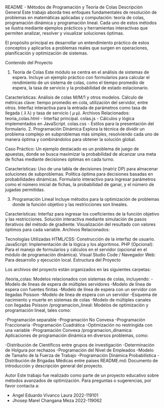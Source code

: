 README - Métodos de Programación y Teoría de Colas
Descripción General
Este trabajo aborda tres enfoques fundamentales de resolución de problemas en matemáticas aplicadas y computación: teoría de colas, programación dinámica y programación lineal. Cada uno de estos métodos se ilustra mediante ejemplos prácticos y herramientas interactivas que permiten analizar, resolver y visualizar soluciones óptimas.

El propósito principal es desarrollar un entendimiento práctico de estos conceptos y aplicarlos a problemas reales que surgen en operaciones, planificación y optimización de sistemas.

Contenido del Proyecto
1. Teoría de Colas
Este módulo se centra en el análisis de sistemas de espera. Incluye un ejemplo práctico con formularios para calcular el rendimiento de un sistema de colas, como el tiempo promedio de espera, la tasa de servicio y la probabilidad de estado estacionario.

Características:
Análisis de colas M/M/1 y otros modelos.
Cálculo de métricas clave: tiempo promedio en cola, utilización del servidor, entre otros.
Interfaz interactiva para la entrada de parámetros como tasa de llegada (
𝜆
λ) y tasa de servicio (
𝜇
μ).
Archivos Relacionados:
teoria_colas.html - Interfaz principal.
colas.js - Cálculos y lógica implementados en JavaScript.
colas.css - Estilos para la presentación del formulario.
2. Programación Dinámica
Explora la técnica de dividir un problema complejo en subproblemas más simples, resolviendo cada uno de manera óptima y combinándolos para obtener la solución global.

Caso Práctico:
Un ejemplo destacado es un problema de juego de apuestas, donde se busca maximizar la probabilidad de alcanzar una meta de fichas mediante decisiones óptimas en cada turno.

Características:
Uso de una tabla de decisiones (matriz DP) para almacenar soluciones de subproblemas.
Política óptima para decisiones basadas en probabilidades dinámicas.
Formulario interactivo para ingresar parámetros como el número inicial de fichas, la probabilidad de ganar, y el número de jugadas permitidas.

3. Programación Lineal
Incluye métodos para la optimización de problemas donde la función objetivo y las restricciones son lineales.

Características:
Interfaz para ingresar los coeficientes de la función objetivo y las restricciones.
Solución interactiva mediante simulación de pasos iterativos del método de gradiente.
Visualización del resultado con valores óptimos para cada variable.
Archivos Relacionados:


Tecnologías Utilizadas
HTML/CSS: Construcción de la interfaz de usuario.
JavaScript: Implementación de la lógica y los algoritmos.
PHP (Opcional): Para el manejo de formularios y cálculos en el servidor (opcional en el módulo de programación dinámica).
Visual Studio Code / Navegador Web: Para desarrollo y ejecución local.
Estructura del Proyecto

Los archivos del proyecto están organizados en las siguientes carpetas:

/teoria_colas: Modelos relacionados con sistemas de colas, incluyendo:
  -Modelo de líneas de espera de múltiples servidores
  -Modelo de línea de espera con fuentes finitas
  -Modelo de línea de espera con un servidor con llegadas Poisson
  -Modelo de línea de espera con un servidor
  -Esquema de nacimiento y muerte en sistemas de colas
  -Modelo de múltiples canales con llegadas Poisson
/programacion_lineal: Modelos de optimización y programación lineal, tales como:

  -Programación separable
  -Programación No Convexa
  -Programación Fraccionaria
  -Programación Cuadrática
  -Optimización no restringida con una variable
  -Programación Convexa
/programacion_dinamica: Aplicaciones de programación dinámica en diversos problemas, como:

  -Distribución de Científicos entre grupos de investigación
  -Determinación de Holgura por rechazos
  -Programación del Nivel de Empleados
  -Modelo de Tamaño de la Fuerza de Trabajo
  -Programación Dinámica Probabilística
  -Distribución de Brigadas Médicas entre países
README.md: Documento de introducción y descripción general del proyecto.

Autor
Este trabajo fue realizado como parte de un proyecto educativo sobre métodos avanzados de optimización. Para preguntas o sugerencias, por favor contacta a:
  - Angel Eduardo Vivanco Laura 2022-119101
  - Jhosep Marel Changana Meza 2022-119062
